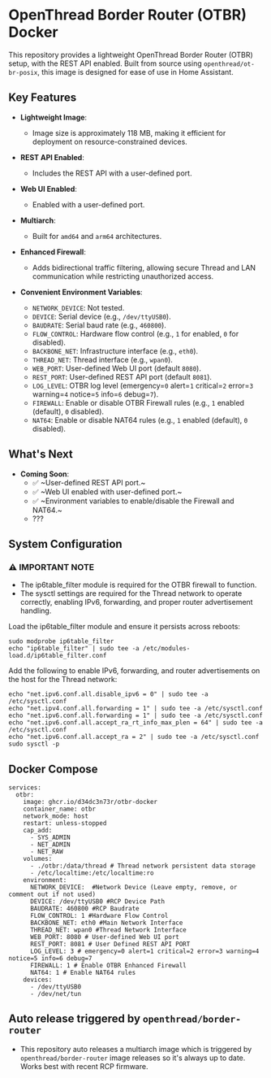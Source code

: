 # OpenThread Border Router (OTBR) Docker

This repository provides a lightweight OpenThread Border Router (OTBR) setup, with the REST API enabled. Built from source using `openthread/ot-br-posix`, this image is designed for ease of use in Home Assistant.

## Key Features

- **Lightweight Image**:
  - Image size is approximately 118 MB, making it efficient for deployment on resource-constrained devices. 
  
- **REST API Enabled**:
  - Includes the REST API with a user-defined port.

- **Web UI Enabled**:
  - Enabled with a user-defined port.

- **Multiarch**:
  - Built for `amd64` and `arm64` architectures.

- **Enhanced Firewall**:
  - Adds bidirectional traffic filtering, allowing secure Thread and LAN communication while restricting unauthorized access.

- **Convenient Environment Variables**:
  - `NETWORK_DEVICE`: Not tested.
  - `DEVICE`: Serial device (e.g., `/dev/ttyUSB0`).
  - `BAUDRATE`: Serial baud rate (e.g., `460800`).
  - `FLOW_CONTROL`: Hardware flow control (e.g., `1` for enabled, `0` for disabled).
  - `BACKBONE_NET`: Infrastructure interface (e.g., `eth0`).
  - `THREAD_NET`: Thread interface (e.g., `wpan0`).
  - `WEB_PORT`: User-defined Web UI port (default `8080`).
  - `REST_PORT`: User-defined REST API port (default `8081`).
  - `LOG_LEVEL`: OTBR log level (emergency=`0` alert=`1` critical=`2` error=`3` warning=`4` notice=`5` info=`6` debug=`7`).
  - `FIREWALL`: Enable or disable OTBR Firewall rules (e.g., `1` enabled (default), `0` disabled).
  - `NAT64`: Enable or disable NAT64 rules (e.g., `1` enabled (default), `0` disabled).

## What's Next
- **Coming Soon**:
  - ✅ ~User-defined REST API port.~
  - ✅ ~Web UI enabled with user-defined port.~
  - ✅ ~Environment variables to enable/disable the Firewall and NAT64.~
  - ???

## System Configuration
### ⚠️ IMPORTANT NOTE 
 - The ip6table_filter module is required for the OTBR firewall to function.
 - The sysctl settings are required for the Thread network to operate correctly, enabling IPv6, forwarding, and proper router advertisement handling.

Load the ip6table_filter module and ensure it persists across reboots:
```
sudo modprobe ip6table_filter
echo "ip6table_filter" | sudo tee -a /etc/modules-load.d/ip6table_filter.conf
```

Add the following to enable IPv6, forwarding, and router advertisements on the host for the Thread network:
```
echo "net.ipv6.conf.all.disable_ipv6 = 0" | sudo tee -a /etc/sysctl.conf
echo "net.ipv4.conf.all.forwarding = 1" | sudo tee -a /etc/sysctl.conf
echo "net.ipv6.conf.all.forwarding = 1" | sudo tee -a /etc/sysctl.conf
echo "net.ipv6.conf.all.accept_ra_rt_info_max_plen = 64" | sudo tee -a /etc/sysctl.conf
echo "net.ipv6.conf.all.accept_ra = 2" | sudo tee -a /etc/sysctl.conf
sudo sysctl -p
```

## Docker Compose
```
services:
  otbr:
    image: ghcr.io/d34dc3n73r/otbr-docker
    container_name: otbr
    network_mode: host
    restart: unless-stopped
    cap_add:
      - SYS_ADMIN
      - NET_ADMIN
      - NET_RAW
    volumes:
      - ./otbr:/data/thread # Thread network persistent data storage
      - /etc/localtime:/etc/localtime:ro
    environment:
      NETWORK_DEVICE:  #Network Device (Leave empty, remove, or comment out if not used)
      DEVICE: /dev/ttyUSB0 #RCP Device Path
      BAUDRATE: 460800 #RCP Baudrate
      FLOW_CONTROL: 1 #Hardware Flow Control
      BACKBONE_NET: eth0 #Main Network Interface
      THREAD_NET: wpan0 #Thread Network Interface
      WEB_PORT: 8080 # User-defined Web UI port
      REST_PORT: 8081 # User Defined REST API PORT
      LOG_LEVEL: 3 # emergency=0 alert=1 critical=2 error=3 warning=4 notice=5 info=6 debug=7
      FIREWALL: 1 # Enable OTBR Enhanced Firewall
      NAT64: 1 # Enable NAT64 rules
    devices:
      - /dev/ttyUSB0
      - /dev/net/tun
```

## Auto release triggered by `openthread/border-router`

  - This repository auto releases a multiarch image which is triggered by `openthread/border-router` image releases so it's always up to date. Works best with recent RCP firmware.
